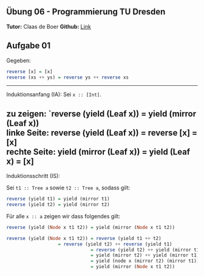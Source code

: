 ## Übung 06 - Programmierung TU Dresden
**Tutor:** Claas de Boer
**Github:** [Link](https://github.com/cdboer/programmierung-ss19)

## Aufgabe 01
Gegeben:
```haskell
reverse [x] = [x]
reverse (xs ++ ys) = reverse ys ++ reverse xs
```
--- 
Induktionsanfang (IA):
Sei `x :: [Int]`.  

zu zeigen: `reverse (yield (Leaf x)) = yield (mirror (Leaf x))  
linke Seite: reverse (yield (Leaf x)) = reverse [x] = [x]  
rechte Seite: yield (mirror (Leaf x)) = yield (Leaf x) = [x]  
--- 
Induktionsschritt (IS):  

Sei `t1 :: Tree a` sowie `t2 :: Tree a`, sodass gilt:  
```haskell
reverse (yield t1) = yield (mirror t1)
reverse (yield t2) = yield (mirror t2)
```

Für alle `x :: a` zeigen wir dass folgendes gilt:
```haskell
reverse (yield (Node x t1 t2)) = yield (mirror (Node x t1 t2))
``` 
```haskell
reverse (yield (Node x t1 t2)) = reverse (yield t1 ++ t2)
			       = reverse (yield t2) ++ reverse (yield t1)
                               = reverse (yield t2) ++ yield (mirror t1)
                               = yield (mirror t2) ++ yield (mirror t1)
                               = yield (node x (mirror t2) (mirror t1))
                               = yield (mirror (Node x t1 t2))
```
